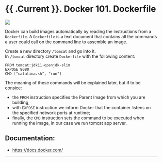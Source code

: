 # {{ .Current }}. Docker 101. Dockerfile

![](https://deploybot.com/assets/guides/_740x345_crop_center-center/docker-head-big@2x.png)

Docker can build images automatically by reading the instructions from a `Dockerfile`. A `Dockerfile` is a text document that contains all the commands a user could call on the command line to assemble an image.

Create a new directory `/tomcat` and go into it.  
In `/tomcat` directory create `Dockerfile` with the following content: 
```
FROM tomcat:jdk11-openjdk-slim
EXPOSE 8080
CMD ["catalina.sh", "run"]
```
The meaning of these commands will be explained later, but if to be consice:
- the `FROM` instruction specifies the Parent Image from which you are building;
-  with `EXPOSE` instruction we inform Docker that the container listens on the specified network ports at runtime;
- finally, the `CMD` instruction sets the command to be executed when running the image, in our case we run tomcat app server.



## Documentation:
- https://docs.docker.com/

---